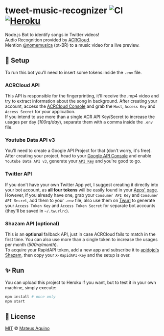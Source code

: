 # tweet-music-recognizer ![CI](https://github.com/MateusAquino/tweet-music-recognizer/workflows/CI/badge.svg) [![Heroku](http://heroku-shields.herokuapp.com/tweet-music-recognizer)](https://tweet-music-recognizer.herokuapp.com)
Node.js Bot to identify songs in Twitter videos!  
Audio Recognition provided by [ACRCloud](https://www.acrcloud.com/).  
Mention [@nomemusica](https://twitter.com/nomemusica) (pt-BR) to a music video for a live preview.

## 🚀 Setup
To run this bot you'll need to insert some tokens inside the `.env` file.

### ACRCloud API
This API is responsible for the fingerprinting, it'll receive the .mp4 video and try to extract information about the song in background.
After creating your account, access the [ACRCloud Console](https://us-console.acrcloud.com/service/avr) and grab the `Host`, `Access Key` and `Access Secret` for your application.  
If you intend to use more than a single ACR API Key/Secret to increase the usages per day (*100rq/day*), separate them with a comma inside the `.env` file.

### Youtube Data API v3
You'll need to create a Google API Project for that (don't worry, it's free). After creating your project, head to your [Google API Console](https://console.developers.google.com) and enable `Youtube Data API v3`, generate your [`API Key`](https://console.developers.google.com/apis/credentials) and you're good to go.

### Twitter API
If you don't have your own Twitter App yet, I suggest creating it directly into your bot account, as **all four tokens** will be easily found in your [Apps' page](https://developer.twitter.com/en/apps/). However, if you already have one, grab your `Consumer API Key` and `Consumer API Secret`, add them to your `.env` file, also use them on [Twurl](https://developer.twitter.com/en/docs/tutorials/using-twurl) to generate your `Access Token Key` and `Access Token Secret` for separate bot accounts (they'll be saved in `~/.twurlrc`).

### Shazam API (optional)
This is an **optional** fallback API, just in case ACRCloud fails to match in the first time. You can also use more than a single token to increase the usages per month (*500rq/month*).  
To acquire your RapidAPI token, add a new app and subscribe it to [apidojo's Shazam](https://rapidapi.com/apidojo/api/shazam), then copy your `X-RapidAPI-Key` and the setup is over.

## ✨ Run
You can upload this project to Heroku if you want, but to test it in your own machine, simply execute:

```bash
npm install # once only
npm start
```

## 📜 License

[MIT](./LICENSE) &copy; [Mateus Aquino](https://www.linkedin.com/in/mateusaquino/)
